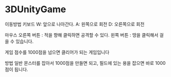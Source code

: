 # 3DUnityGame
이동방법
키보드
W: 앞으로 나아간다.
A: 왼쪽으로 회전
D: 오른쪽으로 회전

마우스
오른쪽 버튼 : 적을 향해 클릭하면 공격할 수 있다.
왼쪽 버튼 : 땅을 클릭해서 걸을 수 있습니다.

게임
점수를 1000점을 넘으면 클리어가 되는 게임입니다

방법
일반 몬스터를 잡아서 1000점을 만들면 되고,
필드에 있는 용을 잡으면 바로 1000점이 됩니다.
